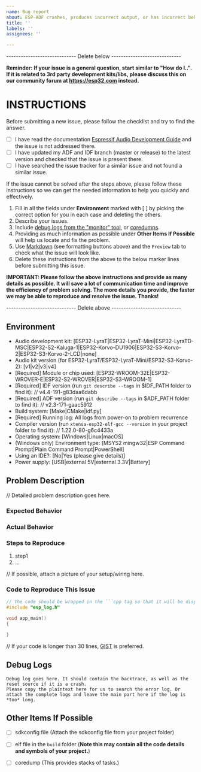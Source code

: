 ```yaml
---
name: Bug report
about: ESP-ADF crashes, produces incorrect output, or has incorrect behavior
title: ''
labels: ''
assignees: ''

---
```


----------------------------- Delete below -----------------------------

**Reminder: If your issue is a general question, start similar to "How do I..". If it is related to 3rd party development kits/libs, please discuss this on our community forum at https://esp32.com instead.**

INSTRUCTIONS
============

Before submitting a new issue, please follow the checklist and try to find the answer.

- [ ] I have read the documentation [Espressif Audio Development Guide](https://docs.espressif.com/projects/esp-adf/en/latest/index.html) and the issue is not addressed there.
- [ ] I have updated my ADF and IDF branch (master or release) to the latest version and checked that the issue is present there.
- [ ] I have searched the issue tracker for a similar issue and not found a similar issue.

If the issue cannot be solved after the steps above, please follow these instructions so we can get the needed information to help you quickly and effectively.

1. Fill in all the fields under **Environment** marked with [ ] by picking the correct option for you in each case and deleting the others.
2. Describe your issues.
3. Include [debug logs from the "monitor" tool](https://docs.espressif.com/projects/esp-idf/en/latest/api-guides/tools/idf-monitor.html), or [coredumps](https://docs.espressif.com/projects/esp-idf/en/latest/api-guides/core_dump.html).
4. Providing as much information as possible under **Other Items If Possible** will help us locate and fix the problem.
5. Use [Markdown](https://guides.github.com/features/mastering-markdown/) (see formatting buttons above) and the `Preview` tab to check what the issue will look like.
6. Delete these instructions from the above to the below marker lines before submitting this issue.

**IMPORTANT: Please follow the above instructions and provide as many details as possible. It will save a lot of communication time and improve the efficiency of problem solving. The more details you provide, the faster we may be able to reproduce and resolve the issue. Thanks!**

----------------------------- Delete above -----------------------------

## Environment

- Audio development kit:      [ESP32-LyraT|ESP32-LyraT-Mini|ESP32-LyraTD-MSC|ESP32-S2-Kaluga-1|ESP32-Korvo-DU1906|ESP32-S3-Korvo-2|ESP32-S3-Korvo-2-LCD|none]
- Audio kit version (for ESP32-LyraT/ESP32-LyraT-Mini/ESP32-S3-Korvo-2): [v1|v2|v3|v4]
- [Required] Module or chip used:  [ESP32-WROOM-32E|ESP32-WROVER-E|ESP32-S2-WROVER|ESP32-S3-WROOM-1]
- [Required] IDF version (run ``git describe --tags`` in $IDF_PATH folder to find it):
    // v4.4-191-g83daa6dabb
- [Required] ADF version (run ``git describe --tags`` in $ADF_PATH folder to find it):
    // v2.3-171-gaac5912
- Build system:         [Make|CMake|idf.py]
- [Required] Running log:         All logs from power-on to problem recurrence
- Compiler version (run ``xtensa-esp32-elf-gcc --version`` in your project folder to find it):
    // 1.22.0-80-g6c4433a
- Operating system:     [Windows|Linux|macOS]
- (Windows only) Environment type: [MSYS2 mingw32|ESP Command Prompt|Plain Command Prompt|PowerShell]
- Using an IDE?: [No|Yes (please give details)]
- Power supply:         [USB|external 5V|external 3.3V|Battery]


## Problem Description

// Detailed problem description goes here.

### Expected Behavior

### Actual Behavior

### Steps to Reproduce

1. step1
2. ...

// If possible, attach a picture of your setup/wiring here.


### Code to Reproduce This Issue

```cpp
// the code should be wrapped in the ```cpp tag so that it will be displayed better.
#include "esp_log.h"

void app_main()
{

}

```
// If your code is longer than 30 lines, [GIST](https://gist.github.com) is preferred.

## Debug Logs

```
Debug log goes here. It should contain the backtrace, as well as the reset source if it is a crash.
Please copy the plaintext here for us to search the error log. Or attach the complete logs and leave the main part here if the log is *too* long.
```

## Other Items If Possible

- [ ] sdkconfig file (Attach the sdkconfig file from your project folder)
- [ ] elf file in the ``build`` folder (**Note this may contain all the code details and symbols of your project.**)
- [ ] coredump (This provides stacks of tasks.)


